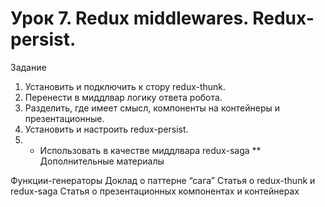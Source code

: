 # Урок 7. Redux middlewares. Redux-persist.
Задание
1. Установить и подключить к стору redux-thunk.
2. Перенести в миддлвар логику ответа робота.
3. Разделить, где имеет смысл, компоненты на контейнеры и презентационные.
4. Установить и настроить redux-persist.
5. * Использовать в качестве миддлвара redux-saga
** Дополнительные материалы

Функции-генераторы
Доклад о паттерне “сага”
Статья о redux-thunk и redux-saga
Статья о презентационных компонентах и контейнерах
